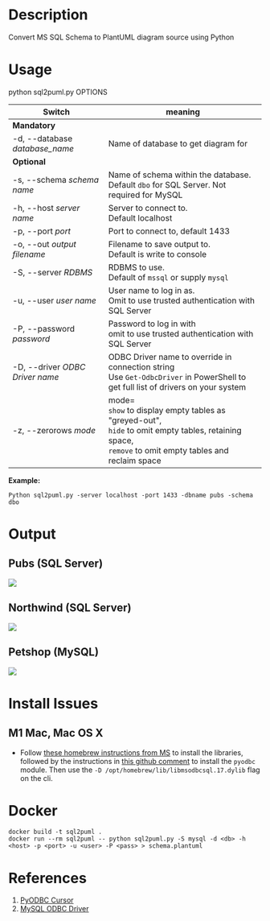 # Description

Convert MS SQL Schema to PlantUML diagram source using Python

# Usage

 python sql2puml.py OPTIONS
 
 |Switch|meaning|
 |--|--|
 |**Mandatory**||
 |-d, --database *database_name*|Name of database to get diagram for|
 | **Optional**||
 |-s, --schema *schema name*|Name of schema within the database. <br>Default `dbo` for SQL Server. Not required for MySQL|
 |-h, --host *server name*|Server to connect to.<br>Default localhost|
 |-p, --port *port*|Port to connect to, default 1433|
 |-o, --out *output filename*|Filename to save output to.<br>Default is write to console|
 |-S, --server *RDBMS*|RDBMS to use.<br>Default of `mssql` or supply `mysql`|
 |-u, --user *user name*|User name to log in as.<br>Omit to use trusted authentication with SQL Server|
 |-P, --password *password*|Password to log in with<br>omit to use trusted authentication with SQL Server|
 |-D, --driver *ODBC Driver name*|ODBC Driver name to override in connection string<br>Use `Get-OdbcDriver` in PowerShell to get full list of drivers on your system|
 |-z, --zerorows *mode*|mode=<br>`show` to display empty tables as "greyed-out",<br>`hide` to omit empty tables, retaining space,<br>`remove` to omit empty tables and reclaim space|

**Example:** 

    Python sql2puml.py -server localhost -port 1433 -dbname pubs -schema dbo

# Output
## Pubs (SQL Server)
![](samples/pubs.png)

## Northwind (SQL Server)
![](samples/Northwind.png)

## Petshop (MySQL)
![](samples/petshop.png)

# Install Issues
## M1 Mac, Mac OS X
* Follow [these homebrew instructions from MS](https://docs.microsoft.com/en-us/sql/connect/odbc/linux-mac/install-microsoft-odbc-driver-sql-server-macos?view=sql-server-ver16) to install the libraries, followed by the instructions in [this github comment](https://github.com/mkleehammer/pyodbc/issues/385#issuecomment-953105425) to install the `pyodbc` module.  Then use the `-D /opt/homebrew/lib/libmsodbcsql.17.dylib` flag on the cli.

# Docker

```
docker build -t sql2puml .  
docker run --rm sql2puml -- python sql2puml.py -S mysql -d <db> -h <host> -p <port> -u <user> -P <pass> > schema.plantuml
```

# References
1. [PyODBC Cursor](https://github.com/mkleehammer/pyodbc/wiki/Cursor)
2. [MySQL ODBC Driver](https://dev.mysql.com/downloads/file/?id=501047)
